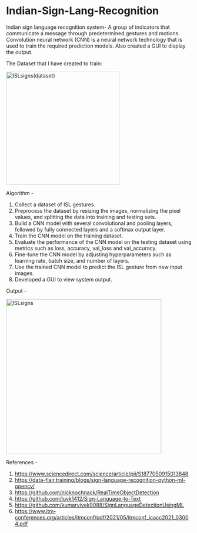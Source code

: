 # Indian-Sign-Lang-Recognition
Indian sign language recognition system- A group of indicators that communicate a message through predetermined gestures and motions. 
Convolution neural network (CNN) is a neural network technology that is used to train the required prediction models. Also created a GUI to display the output.

The Dataset that I have created to train:


<img width="308" alt="ISLsigns(dataset)" src="https://user-images.githubusercontent.com/81229872/234891801-b42f1cba-9484-4bc1-af9f-2f697393c2f2.png">



Algorithm -

1. Collect a dataset of ISL gestures.
2. Preprocess the dataset by resizing the images, normalizing the pixel
values, and splitting the data into training and testing sets.
3. Build a CNN model with several convolutional and pooling layers,
followed by fully connected layers and a softmax output layer.
4. Train the CNN model on the training dataset.
5. Evaluate the performance of the CNN model on the testing dataset using
metrics such as loss, accuracy, val_loss and val_accuracy.
6. Fine-tune the CNN model by adjusting hyperparameters such as learning
rate, batch size, and number of layers.
7. Use the trained CNN model to predict the ISL gesture from new input
images.
8. Developed a GUI to view system output.



Output -



<img width="422" alt="ISLsigns" src="https://user-images.githubusercontent.com/81229872/234891015-7a66a53c-57ad-4472-b056-ccb2a3a42cd6.png">



References -

1. https://www.sciencedirect.com/science/article/pii/S1877050915013848
2. https://data-flair.training/blogs/sign-language-recognition-python-ml-opencv/
3. https://github.com/nicknochnack/RealTimeObjectDetection
4. https://github.com/luvk1412/Sign-Language-to-Text
5. https://github.com/kumarvivek9088/SignLanguageDetectionUsingML
6. https://www.itm-conferences.org/articles/itmconf/pdf/2021/05/itmconf_icacc2021_03004.pdf
